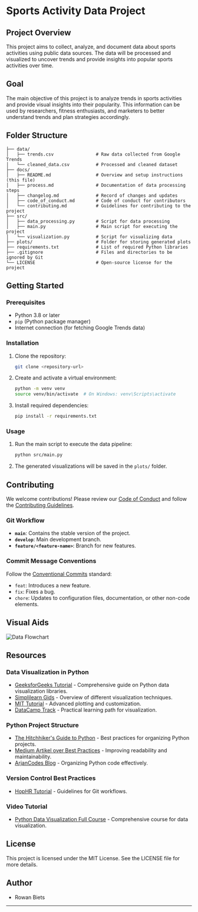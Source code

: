 # Sports Activity Data Project

## Project Overview
This project aims to collect, analyze, and document data about sports activities using public data sources. The data will be processed and visualized to uncover trends and provide insights into popular sports activities over time.

## Goal
The main objective of this project is to analyze trends in sports activities and provide visual insights into their popularity. This information can be used by researchers, fitness enthusiasts, and marketers to better understand trends and plan strategies accordingly.

## Folder Structure
```
├── data/
│   ├── trends.csv                # Raw data collected from Google Trends
│   └── cleaned_data.csv          # Processed and cleaned dataset
├── docs/
│   ├── README.md                 # Overview and setup instructions (this file)
│   ├── process.md                # Documentation of data processing steps
│   ├── changelog.md              # Record of changes and updates
│   ├── code_of_conduct.md        # Code of conduct for contributors
│   └── contributing.md           # Guidelines for contributing to the project
├── src/
│   ├── data_processing.py        # Script for data processing
│   ├── main.py                   # Main script for executing the project
│   └── visualization.py          # Script for visualizing data
├── plots/                        # Folder for storing generated plots
├── requirements.txt              # List of required Python libraries
├── .gitignore                    # Files and directories to be ignored by Git
└── LICENSE                       # Open-source license for the project
```

## Getting Started

### Prerequisites
- Python 3.8 or later
- `pip` (Python package manager)
- Internet connection (for fetching Google Trends data)

### Installation
1. Clone the repository:
   ```bash
   git clone <repository-url>
   ```
2. Create and activate a virtual environment:
   ```bash
   python -m venv venv
   source venv/bin/activate  # On Windows: venv\Scripts\activate
   ```
3. Install required dependencies:
   ```bash
   pip install -r requirements.txt
   ```

### Usage
1. Run the main script to execute the data pipeline:
   ```bash
   python src/main.py
   ```
2. The generated visualizations will be saved in the `plots/` folder.

## Contributing
We welcome contributions! Please review our [Code of Conduct](docs/code_of_conduct.md) and follow the [Contributing Guidelines](docs/contributing.md).

### Git Workflow
- **`main`**: Contains the stable version of the project.
- **`develop`**: Main development branch.
- **`feature/<feature-name>`**: Branch for new features.

### Commit Message Conventions
Follow the [Conventional Commits](https://www.conventionalcommits.org/) standard:
- `feat`: Introduces a new feature.
- `fix`: Fixes a bug.
- `chore`: Updates to configuration files, documentation, or other non-code elements.

## Visual Aids
![Data Flowchart](docs/images/data_pipeline_flowchart.png)

## Resources
### Data Visualization in Python
- [GeeksforGeeks Tutorial](https://www.geeksforgeeks.org/python-data-visualization-tutorial/?utm_source=chatgpt.com) - Comprehensive guide on Python data visualization libraries.
- [Simplilearn Gids](https://www.simplilearn.com/tutorials/python-tutorial/data-visualization-in-python?utm_source=chatgpt.com) - Overview of different visualization techniques.
- [MIT Tutorial](https://www.mit.edu/~amidi/teaching/data-science-tools/tutorial/data-visualization-with-python/?utm_source=chatgpt.com) - Advanced plotting and customization.
- [DataCamp Track](https://www.datacamp.com/tracks/data-visualization-with-python?utm_source=chatgpt.com) - Practical learning path for visualization.

### Python Project Structure
- [The Hitchhiker's Guide to Python](https://docs.python-guide.org/writing/structure/?utm_source=chatgpt.com) - Best practices for organizing Python projects.
- [Medium Artikel over Best Practices](https://medium.com/%40kuldeepkumawat195/best-practices-in-structuring-python-projects-c7232c9304b0?utm_source=chatgpt.com) - Improving readability and maintainability.
- [ArjanCodes Blog](https://arjancodes.com/blog/organizing-python-code-with-packages-and-modules/?utm_source=chatgpt.com) - Organizing Python code effectively.

### Version Control Best Practices
- [HopHR Tutorial](https://www.hophr.com/tutorial-page/best-practices-version-control-python-projects-step-by-step-guide?utm_source=chatgpt.com) - Guidelines for Git workflows.

### Video Tutorial
- [Python Data Visualization Full Course](https://www.youtube.com/watch?v=q68Qundmans&utm_source=chatgpt.com) - Comprehensive course for data visualization.

## License
This project is licensed under the MIT License. See the LICENSE file for more details.

## Author
- Rowan Biets
---

